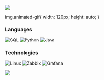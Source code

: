 
<img class="animated-gif" src="https://github.com/luizronzani/luizronzani/blob/main/profile.gif">

img.animated-gif{
  width: 120px;
  height: auto;
}
<!--![](https://raw.githubusercontent.com/luizronzani/luizronzani/master/profile.gif)-->

### Languages

![SQL](https://img.shields.io/badge/-SQL-000?&logo=MySQL)
![Python](https://img.shields.io/badge/-Python-000?&logo=Python)
![Java](https://img.shields.io/badge/-Java-000?&logo=Java&logoColor=007396)


### Technologies

![Linux](https://img.shields.io/badge/-Linux-000?&logo=Linux)
![Zabbix](https://img.shields.io/badge/-Zabbix-000?&logo=Zabbix)
![Grafana](https://img.shields.io/badge/-Grafana-000?&logo=Grafana)



<a href="https://github.com/luizronzani/luizronzani">
  <img align="center" src="https://github-readme-stats.vercel.app/api/top-langs/?username=luizronzani&hide=java,html,tex&title_color=ffffff&text_color=c9cacc&icon_color=2bbc8a&bg_color=1d1f21&langs_count=3" />
</a>


